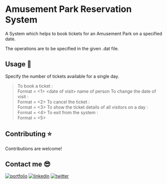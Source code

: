 # Amusement Park Reservation System

A System which helps to book tickets for an Amusement Park on a
specified date.

The operations are to be specified in the given .dat file.

## Usage 🚀
Specify the number of tickets available for a single day.
>To book a ticket : \
>Format = <1> \<date of visit\> name of person
To change the date of visit : \
Format = <2> <old date> <new date> <name of person>
>To cancel the ticket : \
>Format = <3> <date of visit> <name of person>
To show the ticket details of all visitors on a day : \
Format = <4> <date of that day>
>To exit from the system : \
>Format = <5>

## Contributing ⭐

Contributions are welcome!

##  Contact me 😎
[![portfolio](https://img.shields.io/badge/my_portfolio-000?style=for-the-badge&logo=ko-fi&logoColor=white)](https://surya-vamshi4005.github.io/My-Portfolio/)
[![linkedin](https://img.shields.io/badge/linkedin-0A66C2?style=for-the-badge&logo=linkedin&logoColor=white)](https://www.linkedin.com/in/vamshi-vobbilisetti-b6a588214/)
[![twitter](https://img.shields.io/badge/twitter-1DA1F2?style=for-the-badge&logo=twitter&logoColor=white)](https://twitter.com/suryavamshi4005)
